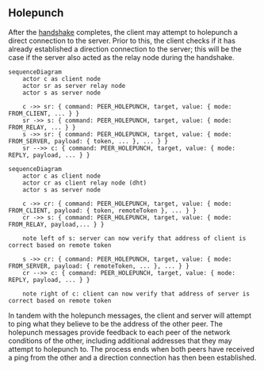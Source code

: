 ## Holepunch

After the [handshake](handshake.md) completes, the client may attempt to holepunch a direct connection to the server. Prior to this, the client checks if it has already established a direction connection to the server; this will be the case if the server also acted as the relay node during the handshake.

```mermaid
sequenceDiagram
    actor c as client node
    actor sr as server relay node
    actor s as server node

    c ->> sr: { command: PEER_HOLEPUNCH, target, value: { mode: FROM_CLIENT, ... } }
    sr ->> s: { command: PEER_HOLEPUNCH, target, value: { mode: FROM_RELAY, ... } }
    s ->> sr: { command: PEER_HOLEPUNCH, target, value: { mode: FROM_SERVER, payload: { token, ... }, ... } }
    sr -->> c: { command: PEER_HOLEPUNCH, target, value: { mode: REPLY, payload, ... } }
```

```mermaid
sequenceDiagram
    actor c as client node
    actor cr as client relay node (dht)
    actor s as server node

    c ->> cr: { command: PEER_HOLEPUNCH, target, value: { mode: FROM_CLIENT, payload: { token, remoteToken }, ... } }
    cr ->> s: { command: PEER_HOLEPUNCH, target, value: { mode: FROM_RELAY, payload,... } }

    note left of s: server can now verify that address of client is correct based on remote token

    s ->> cr: { command: PEER_HOLEPUNCH, target, value: { mode: FROM_SERVER, payload: { remoteToken, ... }, ... } }
    cr -->> c: { command: PEER_HOLEPUNCH, target, value: { mode: REPLY, payload, ... } }

    note right of c: client can now verify that address of server is correct based on remote token
```

In tandem with the holepunch messages, the client and server will attempt to ping what they believe to be the address of the other peer. The holepunch messages provide feedback to each peer of the network conditions of the other, including additional addresses that they may attempt to holepunch to. The process ends when both peers have received a ping from the other and a direction connection has then been established.
